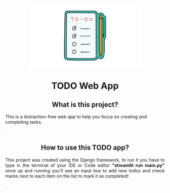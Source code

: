 <p align="center">
    <a href="https://raw.githubusercontent.com/jhonatanjk125/todo-web-app/master/1.png">
        <img src="https://raw.githubusercontent.com/jhonatanjk125/todo-web-app/master/1.png" height="200" />
    </a>
</p>
<h1 align="center">TODO Web App</h1>


<h2 align="center">What is this project?</h2>
<p> This is a distraction-free web app to help you focus on creating and completing tasks.</p>.

<h2 align="center">How to use this TODO app?</h2>
<p align="justify"> This project was created using the Django framework, to run it you have to type in the terminal of your IDE or Code editor <b>"streamlit run main.py"</b> once up and running
  you'll see an input box to add new todos and check marks next to each item on the list to mark it as completed! </p>.
